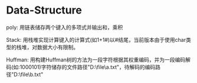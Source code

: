 # Data-Structure
poly: 用链表储存两个键入的多项式并输出和，乘积

Stack: 用栈堆实现计算键入的计算式(如1+1#)以#结尾，当前版本由于使用char类型的栈堆，对数据大小有限制。

Huffman: 用构建Huffman树的方法为一段字符根据其权重编码，并为一段编码解码(如:1000101)字符储存的文件路径"D:\\file\\a.txt"，待解码的编码路径"D:\\file\\b.txt"